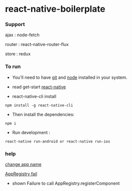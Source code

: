 # react-native-boilerplate

### Support

ajax : node-fetch

router : react-native-router-flux

store : redux

### To run

* You'll need to have [git](https://git-scm.com/) and [node](https://nodejs.org/en/) installed in your system.

* read get-start [react-native](https://facebook.github.io/react-native/docs/getting-started.html)

* react-native-cli install

```
npm install -g react-native-cli
```

* Then install the dependencies:

```
npm i
```

* Run development :

```
react-native run-android or react-native run-ios
```

### help

[change app name](http://stackoverflow.com/questions/32830046/renaming-a-react-native-project)

[AppRegistry fail](http://stackoverflow.com/questions/35449248/failure-to-call-appregistry-registercomponent)

* shown Failure to call AppRegistry.registerComponent
